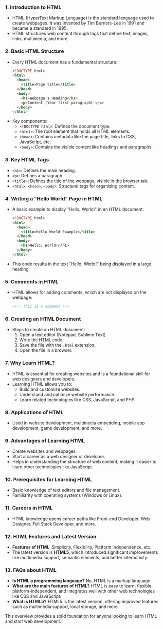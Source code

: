 

### 1. **Introduction to HTML**
   - HTML (HyperText Markup Language) is the standard language used to create webpages. It was invented by Tim Berners-Lee in 1991 and became a standard in 1995.
   - HTML structures web content through tags that define text, images, links, multimedia, and more.

### 2. **Basic HTML Structure**
   - Every HTML document has a fundamental structure:
     ```html
     <!DOCTYPE html>
     <html>
       <head>
         <title>Page title</title>
       </head>
       <body>
         <h1>Webpage's Heading</h1>
         <p>Content (Your first paragraph).</p>
       </body>
     </html>
     ```
   - Key components:
     - `<!DOCTYPE html>`: Defines the document type.
     - `<html>`: The root element that holds all HTML elements.
     - `<head>`: Contains metadata like the page title, links to CSS, JavaScript, etc.
     - `<body>`: Contains the visible content like headings and paragraphs.

### 3. **Key HTML Tags**
   - `<h1>`: Defines the main heading.
   - `<p>`: Defines a paragraph.
   - `<title>`: Defines the title of the webpage, visible in the browser tab.
   - `<html>`, `<head>`, `<body>`: Structural tags for organizing content.

### 4. **Writing a "Hello World" Page in HTML**
   - A basic example to display "Hello, World!" in an HTML document:
     ```html
     <!DOCTYPE html>
     <html>
       <head>
         <title>Hello World Example</title>
       </head>
       <body>
         <h1>Hello, World!</h1>
       </body>
     </html>
     ```
   - This code results in the text "Hello, World!" being displayed in a large heading.

### 5. **Comments in HTML**
   - HTML allows for adding comments, which are not displayed on the webpage:
     ```html
     <!-- This is a comment -->
     ```

### 6. **Creating an HTML Document**
   - Steps to create an HTML document:
     1. Open a text editor (Notepad, Sublime Text).
     2. Write the HTML code.
     3. Save the file with the `.html` extension.
     4. Open the file in a browser.

### 7. **Why Learn HTML?**
   - HTML is essential for creating websites and is a foundational skill for web designers and developers.
   - Learning HTML allows you to:
     - Build and customize websites.
     - Understand and optimize website performance.
     - Learn related technologies like CSS, JavaScript, and PHP.

### 8. **Applications of HTML**
   - Used in website development, multimedia embedding, mobile app development, game development, and more.

### 9. **Advantages of Learning HTML**
   - Create websites and webpages.
   - Start a career as a web designer or developer.
   - Helps in understanding the structure of web content, making it easier to learn other technologies like JavaScript.

### 10. **Prerequisites for Learning HTML**
   - Basic knowledge of text editors and file management.
   - Familiarity with operating systems (Windows or Linux).

### 11. **Careers in HTML**
   - HTML knowledge opens career paths like Front-end Developer, Web Designer, Full Stack Developer, and more.

### 12. **HTML Features and Latest Version**
   - **Features of HTML**: Simplicity, Flexibility, Platform Independence, etc.
   - The latest version is **HTML5**, which introduced significant improvements like multimedia support, semantic elements, and better interactivity.

### 13. **FAQs about HTML**
   - **Is HTML a programming language?** No, HTML is a markup language.
   - **What are the main features of HTML?** HTML is easy to learn, flexible, platform-independent, and integrates well with other web technologies like CSS and JavaScript.
   - **What is HTML5?** HTML5 is the latest version, offering improved features such as multimedia support, local storage, and more.

This overview provides a solid foundation for anyone looking to learn HTML and start web development.
